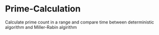 # Prime-Calculation

Calculate prime count in a range and compare time between deterministic algorithm and Miller-Rabin algirithm
